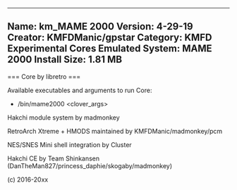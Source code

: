 -----------------------
Name: km_MAME 2000
Version: 4-29-19
Creator: KMFDManic/gpstar
Category: KMFD Experimental Cores
Emulated System: MAME 2000
Install Size: 1.81 MB
-----------------------
=== Core by libretro ===

Available executables and arguments to run Core:
- /bin/mame2000 <rom> <clover_args>

Hakchi module system by madmonkey

RetroArch Xtreme + HMODS maintained by KMFDManic/madmonkey/pcm

NES/SNES Mini shell integration by Cluster

Hakchi CE by Team Shinkansen (DanTheMan827/princess_daphie/skogaby/madmonkey)

(c) 2016-20xx
